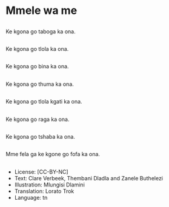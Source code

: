 # Mmele wa me

##
Ke kgona go taboga ka
ona.

##
Ke kgona go tlola ka
ona.

##
Ke kgona go bina ka
ona.

##
Ke kgona go thuma ka
ona.

##
Ke kgona go tlola kgati
ka ona.

##
Ke kgona go raga ka
ona.

##
Ke kgona go tshaba ka
ona.

##
Mme fela ga ke kgone
go fofa ka ona.

##
* License: [CC-BY-NC]
* Text: Clare Verbeek, Thembani Dladla and Zanele Buthelezi
* Illustration: Mlungisi Dlamini
* Translation: Lorato Trok
* Language: tn
